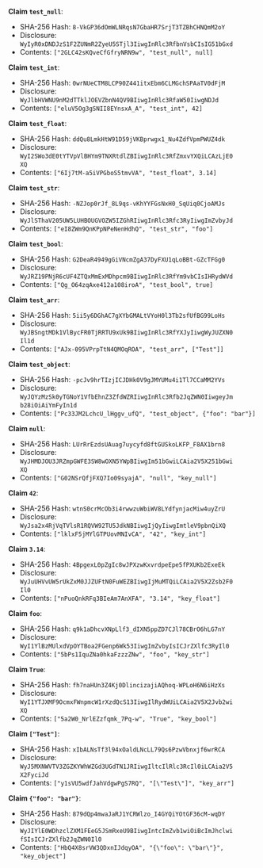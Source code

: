 __Claim `test_null`__:

 * SHA-256 Hash: `8-VkGP36dOmWLNRqsN7GbaHR7SrjT3TZBhCHNQmM2oY`
 * Disclosure:\
`WyIyR0xDNDJzS1F2ZUNmR2ZyeU5STjl3IiwgInRlc3RfbnVsbCIsIG51bGxd`
 * Contents:
`["2GLC42sKQveCfGfryNRN9w", "test_null", null]`


__Claim `test_int`__:

 * SHA-256 Hash: `0wrNUeCTM8LCP90Z441itxEbm6CLMGchSPAaTV0dFjM`
 * Disclosure:\
`WyJlbHVWNU9nM2dTTklJOEVZbnN4QV9BIiwgInRlc3RfaW50IiwgNDJd`
 * Contents:
`["eluV5Og3gSNII8EYnsxA_A", "test_int", 42]`


__Claim `test_float`__:

 * SHA-256 Hash: `ddQu8LmkHtW91D59jVKBprwgx1_Nu4ZdfVpmPWUZ4dk`
 * Disclosure:\
`WyI2SWo3dE0tYTVpVlBHYm9TNXRtdlZBIiwgInRlc3RfZmxvYXQiLCAzLjE0`\
`XQ`
 * Contents:
`["6Ij7tM-a5iVPGboS5tmvVA", "test_float", 3.14]`


__Claim `test_str`__:

 * SHA-256 Hash: `-NZJop0rJf_8L9qs-vKhYYFGsNxH0_SqUiq0CjoAMJs`
 * Disclosure:\
`WyJlSThaV205UW5LUHBOUGVOZW5IZGhRIiwgInRlc3Rfc3RyIiwgImZvbyJd`
 * Contents:
`["eI8ZWm9QnKPpNPeNenHdhQ", "test_str", "foo"]`


__Claim `test_bool`__:

 * SHA-256 Hash: `G2DeaR4949gGiVNcmZgA37DyFXU1qLoBBt-GZcTFGg0`
 * Disclosure:\
`WyJRZ19PNjR6cUF4ZTQxMmExMDhpcm9BIiwgInRlc3RfYm9vbCIsIHRydWVd`
 * Contents:
`["Qg_O64zqAxe412a108iroA", "test_bool", true]`


__Claim `test_arr`__:

 * SHA-256 Hash: `5ii5y6DGhAC7gXYbGMALtVYoH0l3Tb2sfUfBG99LoHs`
 * Disclosure:\
`WyJBSngtMDk1VlBycFR0TjRRTU9xUk9BIiwgInRlc3RfYXJyIiwgWyJUZXN0`\
`Il1d`
 * Contents:
`["AJx-095VPrpTtN4QMOqROA", "test_arr", ["Test"]]`


__Claim `test_object`__:

 * SHA-256 Hash: `-pcJv9hrTIzjICJDHk0V9gJMYUMu4i1Tl7CCaMM2YVs`
 * Disclosure:\
`WyJQYzMzSk0yTGNoY1VfbEhnZ3ZfdWZRIiwgInRlc3Rfb2JqZWN0IiwgeyJm`\
`b28iOiAiYmFyIn1d`
 * Contents:
`["Pc33JM2LchcU_lHggv_ufQ", "test_object", {"foo": "bar"}]`


__Claim `null`__:

 * SHA-256 Hash: `LUrRrEzdsUAuag7uycyfd8ftGUSkoLKFP_F8AX1brn8`
 * Disclosure:\
`WyJHMDJOU3JRZmpGWFE3SW8wOXN5YWpBIiwgIm51bGwiLCAia2V5X251bGwi`\
`XQ`
 * Contents:
`["G02NSrQfjFXQ7Io09syajA", "null", "key_null"]`


__Claim `42`__:

 * SHA-256 Hash: `wtnS0crMcOb3i4rwwzuWbiWV8LYdfynjacMiw4uyZrU`
 * Disclosure:\
`WyJsa2x4RjVqTVlsR1RQVW92TU5JdkNBIiwgIjQyIiwgImtleV9pbnQiXQ`
 * Contents:
`["lklxF5jMYlGTPUovMNIvCA", "42", "key_int"]`


__Claim `3.14`__:

 * SHA-256 Hash: `4BpgexL0pZgIc8wJPXzwKxvrdpeEpe5fPXUKb2ExeEk`
 * Disclosure:\
`WyJuUHVvUW5rUkZxM0JJZUFtN0FuWEZBIiwgIjMuMTQiLCAia2V5X2Zsb2F0`\
`Il0`
 * Contents:
`["nPuoQnkRFq3BIeAm7AnXFA", "3.14", "key_float"]`


__Claim `foo`__:

 * SHA-256 Hash: `q9k1aDhcvXNpLlf3_dIXN5ppZD7CJl78CBrO6hLG7nY`
 * Disclosure:\
`WyI1YlBzMUlxdVpOYTBoa2FGenp6Wk53IiwgImZvbyIsICJrZXlfc3RyIl0`
 * Contents:
`["5bPs1IquZNa0hkaFzzzZNw", "foo", "key_str"]`


__Claim `True`__:

 * SHA-256 Hash: `fh7naHUn3Z4Kj0DlincizajiAQhoq-WPLoH6N6iHzXs`
 * Disclosure:\
`WyI1YTJXMF9OcmxFWnpmcW1rXzdQcS13IiwgIlRydWUiLCAia2V5X2Jvb2wi`\
`XQ`
 * Contents:
`["5a2W0_NrlEZzfqmk_7Pq-w", "True", "key_bool"]`


__Claim `["Test"]`__:

 * SHA-256 Hash: `xIbALNsTf3l94xOaldLNcLL79Qs6PzwVbnxjf6wrRCA`
 * Disclosure:\
`WyJ5MXNWVTV3ZGZKYWhWZGd3UGdTN1JRIiwgIltcIlRlc3RcIl0iLCAia2V5`\
`X2FyciJd`
 * Contents:
`["y1sVU5wdfJahVdgwPgS7RQ", "[\"Test\"]", "key_arr"]`


__Claim `{"foo": "bar"}`__:

 * SHA-256 Hash: `879dQp4mwaJaRJ1YCRWlzo_I4GYQiYOtGF36cM-wqDY`
 * Disclosure:\
`WyJIYlE0WDhzclZXM1FEeG5JSmRxeU9BIiwgIntcImZvb1wiOiBcImJhclwi`\
`fSIsICJrZXlfb2JqZWN0Il0`
 * Contents:
`["HbQ4X8srVW3QDxnIJdqyOA", "{\"foo\": \"bar\"}",`\
`"key_object"]`